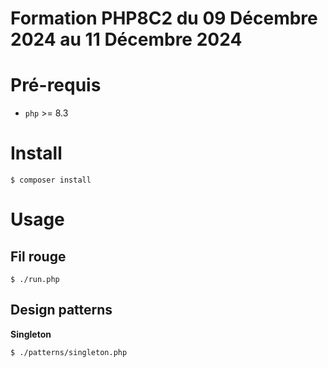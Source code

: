 Formation PHP8C2 du 09 Décembre 2024 au 11 Décembre 2024
========================================================

# Pré-requis

* `php` >= 8.3

# Install

```shell
$ composer install
```

# Usage

## Fil rouge

```shell
$ ./run.php
```

## Design patterns

**Singleton**
```shell
$ ./patterns/singleton.php
```
